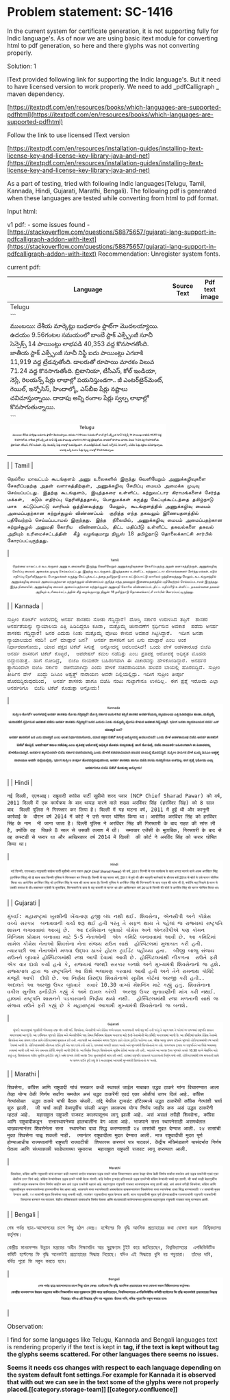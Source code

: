 # Problem statement: SC-1416

In the current system for certificate generation, it is not supporting fully for Indic language's. As of now we are using basic itext module for converting html to pdf generation, so here and there glyphs was not converting properly.

Solution: 1

IText provided following link for supporting the Indic language's. But it need to have licensed version to work properly. We need to add  \_pdfCalligraph \_ maven dependency.

[https://itextpdf.com/en/resources/books/which-languages-are-supported-pdfhtml](https://itextpdf.com/en/resources/books/which-languages-are-supported-pdfhtml)

Follow the link to use licensed IText version

[https://itextpdf.com/en/resources/installation-guides/installing-itext-license-key-and-license-key-library-java-and-net](https://itextpdf.com/en/resources/installation-guides/installing-itext-license-key-and-license-key-library-java-and-net)

As a part of testing, tried with following Indic languages(Telugu, Tamil, Kannada, Hindi, Gujarati, Marathi, Bengali). The following pdf is generated when these languages are tested while converting from html to pdf format.

Input html:&#x20;

v1 pdf:  - some issues found - [https://stackoverflow.com/questions/58875657/gujarati-lang-support-in-pdfcalligraph-addon-with-itext](https://stackoverflow.com/questions/58875657/gujarati-lang-support-in-pdfcalligraph-addon-with-itext) Recommendation: Unregister system fonts.

current pdf: &#x20;

| Language                                                                                                                                                                                                                                                                                                                                                                                                                                                                                                                                                 | Source Text | Pdf text image |
| -------------------------------------------------------------------------------------------------------------------------------------------------------------------------------------------------------------------------------------------------------------------------------------------------------------------------------------------------------------------------------------------------------------------------------------------------------------------------------------------------------------------------------------------------------- | ----------- | -------------- |
| Telugu                                                                                                                                                                                                                                                                                                                                                                                                                                                                                                                                                   |             |                |
| \`\`\`                                                                                                                                                                                                                                                                                                                                                                                                                                                                                                                                                   |             |                |
| ముంబయి: దేశీయ మార్కెట్లు బుధవారం ఫ్లాట్‌గా మొదలయ్యాయి. ఉదయం 9.56గంటల సమయంలో బాంబే స్టాక్‌ ఎక్స్ఛేంజీ సూచీ సెన్సెక్స్‌ 14 పాయింట్లు లాభపడి 40,353 వద్ద కొనసాగతోంది. జాతీయ స్టాక్‌ ఎక్స్ఛేంజీ సూచీ నిఫ్టీ ఐదు పాయింట్లు ఎగబాకి 11,919 వద్ద ట్రేడవుతోంది. డాలరుతో రూపాయి మారకం విలువ 71.24 వద్ద కొనసాగుతోంది. బ్రిటానియా, టీసీఎస్‌, కోల్‌ ఇండియా, నెస్లే, రిలయన్స్‌ షేర్లు లాభాల్లో పయనిస్తుండగా.. జీ ఎంటర్‌టైన్‌మెంట్‌, గెయిల్‌, ఇన్ఫోసిస్‌, హిందాల్కో, ఎస్‌బీఐ షేర్లు నష్టాలు చవిచూస్తున్నాయి. దాదాపు అన్ని రంగాల షేర్లు స్వల్ప లాభాల్లో కొనసాగుతున్నాయి. |             |                |
| \`\`\`                                                                                                                                                                                                                                                                                                                                                                                                                                                                                                                                                   |             |                |
| ![](<../../../../.gitbook/assets/Screenshot 2019-11-14 at 12.15.58 PM.png>)                                                                                                                                                                                                                                                                                                                                                                                                                                                                              |             |                |

\| | Tamil |

```
நெல்லை மாவட்டம் கூடங்குளம் அணு உலைகளில் இருந்து வெளியேறும் அணுக்கழிவுகளை  சேகரிப்பதற்கு அதன் வளாகத்திற்குள், அணுக்கழிவு சேமிப்பு மையம் அமைக்க முடிவு செய்யப்பட்டது. இதற்கு கூடங்குளம், இடிந்தகரை உள்ளிட்ட சுற்றுவட்டார கிராமங்களைச் சேர்ந்த மக்கள்,  கடும் எதிர்ப்பு தெரிவித்ததால், பொதுமக்கள் கருத்து கேட்புக்கூட்டத்தை தமிழ்நாடு மாசு  கட்டுப்பாட்டு வாரியம் ஒத்திவைத்தது  மேலும், கூடங்குளத்தில் அணுக்கழிவு மையம் அமைப்பதற்கான சுற்றுச்சூழல் விண்ணப்பம்  குறித்த எந்த தகவலும் இணையதளத்தில் பதிவேற்றம் செய்யப்படாமல் இருந்தது. இந்த  நிலையில், அணுக்கழிவு மையம் அமைப்பதற்கான சுற்றுச்சூழல் அனுமதி கோரிய  விண்ணப்பம், திட்ட மதிப்பீடு உள்ளிட்ட தகவல்களை தகவல் அறியும் உரிமைச்சட்டத்தின்  கீழ் வழங்குமாறு நியூஸ் 18 தமிழ்நாடு தொலைக்காட்சி சார்பில் கோரப்பட்டிருந்தது.
```

\| ![](<../../../../.gitbook/assets/Screenshot 2019-11-14 at 12.20.11 PM.png>)

\| | Kannada |

```
ಸುಪ್ರೀಂ ಕೋರ್ಟ್‌ ಅಂಗಳದಲ್ಲಿ ಅನರ್ಹ ಶಾಸಕರು ಸೋತು ಗೆದ್ದಿದ್ದಾರೆ! ದೋಸ್ತಿ ಸರ್ಕಾರ ಉರುಳಿಸಿದ ತಪ್ಪಿಗೆ  ಶಾಸಕರ ಅನರ್ಹತೆಯನ್ನು ನ್ಯಾಯಾಲಯ ಎತ್ತಿ ಹಿಡಿದಿದ್ದರೂ ಕೂಡಾ, ಮತ್ತೊಮ್ಮೆ ಚುನಾವಣೆಗೆ ಸ್ಪರ್ಧಿಸುವ ಅವಕಾಶ  ಪಡೆದು ಅನರ್ಹ ಶಾಸಕರು ಗೆದ್ದಿದ್ದಾರೆ! ಜನರ ಎದುರು ನಿಂತು ಮತ್ತೊಮ್ಮೆ ವೋಟು ಕೇಳುವ ಅವಕಾಶ ಗಿಟ್ಟಿಸಿದ್ದಾರೆ.  ಇದೀಗ ಜನತಾ ನ್ಯಾಯಾಲಯದ ಸರದಿ! ಏನ್ ಮಾಡ್ತಾರೆ ಜನ?  ಅನರ್ಹ ಶಾಸಕರಿಗೆ ಜನ ಏನು ಮಾಡ್ತಾರೆ ಎಂಬ ಅಂಶ ನಿರ್ಧಾರವಾಗೋದು, ಯಾವ ಪಕ್ಷದ ಟಿಕೆಟ್ ಸಿಗುತ್ತೆ  ಅನ್ನೋದನ್ನ ಅವಲಂಬಿಸಿದೆ! ಒಂದು ವೇಳೆ ಆಡಳಿತಾರೂಢ ಬಿಜೆಪಿ ಅನರ್ಹ ಶಾಸಕರಿಗೆ ಟಿಕೆಟ್ ಕೊಟ್ಟರೆ,  ಆಪರೇಷನ್ ಕಮಲ ನಡೆದಿತ್ತು ಎಂಬ ಪ್ರತಿಪಕ್ಷ ಆರೋಪಕ್ಕೆ ಅಧಿಕೃತ ಮೊಹರು ಬಿದ್ದುಬಿಡುತ್ತೆ. ಹಾಗೆ ನೋಡಿದ್ರೆ,  ಬಿಜೆಪಿ ನಾಯಕರೇ ಬಹಿರಂಗವಾಗಿ ಈ ವಿಚಾರವನ್ನು ಹೇಳಿಕೊಂಡಿದ್ದಾರೆ. ಅನರ್ಹರ ತ್ಯಾಗದಿಂದಲೇ ಬಿಜೆಪಿ ಸರ್ಕಾರ  ರಚನೆಯಾಗಿದ್ದು ಎಂದು ಹೇಳಿಕೆ ಸಚಿವರಾದಿಯಾಗಿ ಹಲವರ ಬಾಯಲ್ಲಿ ಹೊರಬಿದ್ದಿದೆ. ಸುಪ್ರೀಂ ತೀರ್ಪಿನ ವೇಳೆ  ಖುದ್ದು ಡಿಸಿಎಂ ಅಶ್ವತ್ಥ್ ನಾರಾಯಣ ಅವರೇ ದಿಲ್ಲಿಯಲ್ಲಿದ್ರು. ಇದೀಗ ಸುಪ್ರೀಂ ತೀರ್ಪೂ ಹೊರಬಿದ್ದಿರುವುದರಿಂದ,  ಅನರ್ಹ ಶಾಸಕರು ಹಾಗೂ ಬಿಜೆಪಿ ನಂಟು ಗುಟ್ಟಾಗೇನೂ ಉಳಿದಿಲ್ಲ. ಈಗ ಪ್ರಶ್ನೆ ಇರೋದು ಎಲ್ಲಾ ಅನರ್ಹರಿಗೂ  ಬಿಜೆಪಿ ಟಿಕೆಟ್‌ ಕೊಡುತ್ತಾ ಅನ್ನೋದು!
```

\| ![](<../../../../.gitbook/assets/Screenshot 2019-11-14 at 2.33.46 PM.png>)

\| | Hindi |

```
नई दिल्ली, एएनआइ। राष्ट्रवादी कांग्रेस पार्टी सुप्रीमो शरद पवार (NCP Chief Sharad Pawar) को वर्ष,  2011 दिल्ली में एक कार्यक्रम के बाद थप्पड़ मारने वाले शख्स अरविंदर सिंह (हरविंदर सिंह) को 8 साल बाद  दिल्ली पुलिस ने गिरफ्तार कर लिया है। दिल्ली में यह घटना वर्ष, 2011 में हुई थी और कानूनी कार्रवाई के  दौरान वर्ष 2014 में कोर्ट ने उसे फरार घोषित किया था। आरोपित अरविंदर सिंह को हरविंदर सिंह के नाम  भी जाना जाता है। दिल्ली पुलिस ने अरविंदर सिंह की गिरफ्तारी के बाद राहत की सांस ली है, क्योंकि वह  पिछले 8 साल से उसकी तलाश में थी।  समाचार एजेंसी के मुताबिक, गिरफ्तारी के बाद से वह कस्टडी से फरार था और आखिरकार वर्ष 2014 में दिल्ली  की कोर्ट ने अरविंद सिंह को फरार घोषित किया था।
```

\| ![](<../../../../.gitbook/assets/Screenshot 2019-11-14 at 2.35.05 PM.png>)

\| | Gujarati |

```
મુંબઈ: મહારાષ્ટ્રમાં ખુરશીની ખેંચતાણ હજી બંધ નથી થઈ. શિવસેના, એનસીપી અને કોંગ્રેસ વચ્ચે સરકાર  બનાવવાની ચર્ચા શરૂ થઈ હતી પરંતુ તે સફળ થાય તે પહેલાં જ રાજ્યમાં રાષ્ટ્રપતિ શાસન લગાવવામાં આવ્યું છે.  આ દરમિયાન બુધવારે કોંગ્રેસ અને એનસીપીએ પણ કોમન મિનિમમ પ્રોગ્રામ બનાવવા માટે 5-5 નેતાઓની  એક કમિટિ બનાવવામાં આવી છે. આ કમિટિમાં સામેલ કોંગ્રેસ નેતાઓ શિવસેના નેતા સંજય રાઉત સાથે  હોસ્પિટલમાં મુલાકાત કરી હતી. ત્યારપછી આ નેતાઓને મળવા ઉદ્ધવ ઠાકરે હોટલ ટ્રાઈડેંટ પહોંચ્યા હતા.  બીજી બાજુ સંજય રાઉતને બુધવારે હોસ્પિટલમાંથી રજા આપી દેવામાં આવી છે. હોસ્પિટલમાંથી નીકળતા  રાઉતે ફરી એક વાર દાવો કર્યો હતો કે, રાજ્યમાં જલદી સરકાર બનશે અને મુખ્યમંત્રી શિવસેનાનો જ હશે.  રાજ્યપાલ દ્વારા જ રાષ્ટ્રપતિને આ વિશે ભલામણ કરવામાં આવી હતી અને તેને રામનાથ કોવિંદે મંજૂરી આપી  દીધી છે. આ નિર્ણય વિરુદ્ધ શિવસેનાએ સુપ્રીમ કોર્ટમાં અરજી કરી હતી.. અદાલતે આ અરજી ઉપર બુધવારે  સવારે 10.30 વાગ્યે મેંશનિંગ માટે કહ્યું હતું. શિવસેનાના વકીલ સુનીલ ફર્નાડીઝે કહ્યું કે અમે દાખલ કરેલી  અરજી ઉપર સુનાવણીની માંગ કરી નથઈ. હાલમાં રાષ્ટ્રપતિ શાસનને પડકારવાનો નિર્ણય થયો નથી.  હોસ્પિટલમાંથી રજા મળતાની સાથે જ સંજય રાઉતે ફરી કહ્યું છે કે મહારાષ્ટ્રમાં આગામી મુખ્યમંત્રી શિવસેનાનો જ બનશે.
```

\| ![](<../../../../.gitbook/assets/Screenshot 2019-11-14 at 2.35.23 PM.png>)

\| | Marathi |

```
शिवसेना, काँग्रेस आणि राष्ट्रवादी यांचं सरकार कधी स्थापलं जाईल याबाबत उद्धव ठाकरे यांना विचारण्यात आला  तेव्हा योग्य वेळी निर्णय सर्वांना समजेल असं उद्धव ठाकरेंनी एवढं एका ओळीचं उत्तर दिलं आहे. काँग्रेस नेत्यांसोबत  उद्धव ठाकरे यांची बैठक संपली. वांद्रे येथील ट्रायडंट हॉटेलमध्ये उद्धव ठाकरेंची काँग्रेस नेत्यांशी चर्चा सुरु झाली.  जी चर्चा काही वेळापूर्वीच संपली असून लवकरच योग्य निर्णय जाहीर करु असं उद्धव ठाकरेंनी म्हटलं आहे.  महाराष्ट्रात राष्ट्रपती राजवट कालपासूनच लागू झाली आहे. असं असलं तरीही शिवसेना, काँग्रेस आणि राष्ट्रवादीकडून  सत्तास्थापनेच्या हालचालींना वेग आला आहे. भाजपाने सत्ता स्थापनेसाठी असमर्थतात दाखवल्यानंतर शिवसेनेला सत्ता  स्थापनेचा दावा सिद्ध करण्यासाठी २४ तासांची मुदत देण्यात आली. २४ तासांची मुदत शिवसेना पाळू शकली नाही.  त्यानंतर राष्ट्रवादीला मुदत देण्यात आली. मात्र राष्ट्रवादीची मुदत पूर्ण होण्याआधीच राज्यपालांनी राष्ट्रपती राजवटीची  शिफारस करणारं पत्र पाठवलं. केंद्रीय मंत्रिमंडळाने यासंदर्भात निर्णय घेतला आणि संध्याकाळी साडेपाचच्या सुमारास  महाराष्ट्रात राष्ट्रपती राजवट लागू करण्यात आली.
```

\| ![](<../../../../.gitbook/assets/Screenshot 2019-11-14 at 2.35.33 PM.png>)

\| | Bengali |

```
শেষ পর্যন্ত ছাত্র-আন্দোলনের চাপে পিছু হঠল কেন্দ্র। হস্টেলের ফি বৃদ্ধি আংশিক প্রত্যাহারের কথা ঘোষণা করল  বিশ্বিবদ্যালয় কর্তৃপক্ষ।
```

```
কেন্দ্রীয় মানবসম্পদ উন্নয়ন মন্ত্রকের অধীন শিক্ষাসচিব আর সুব্রহ্মণ্যম টুইট করে জানিয়েছেন, বিশ্ববিদ্যালয়ের  এগজিকিউটিভ কমিটি হস্টেলের ফি বৃদ্ধি অনেকটাই প্রত্যাহারের সিদ্ধান্ত নিয়েছে। যদিও এই সিদ্ধান্তে খুশি নয় পড়ুয়ারা।  তাঁদের দাবি, বর্ধিত পুরো ফি মকুব করতে হবে।
```

\| ![](<../../../../.gitbook/assets/Screenshot 2019-11-14 at 2.35.50 PM.png>)

|

Observation:

I find for some languages like Telugu, Kannada and Bengali languages text is rendering properly if the text is kept in **tag, if the text is kept without   tag the glyphs seems scattered. For other languages there seems no issues.**

**Seems it needs css changes with respect to each language depending on the system default font settings.For example for Kannada it is observed that with out we can see in the text some of the glyphs were not properly placed.\[\[category.storage-team]] \[\[category.confluence]]**
